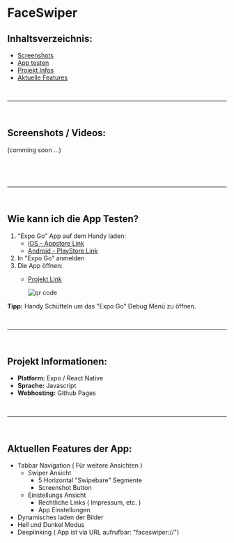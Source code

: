 # FaceSwiper

## Inhaltsverzeichnis:

- [Screenshots](#screenshots)
- [App testen](#wie-kann-ich-die-app-testen)
- [Projekt Infos](#projekt-informationen)
- [Aktuelle Features](#aktuellen-features-der-app)

&nbsp;    

---

&nbsp;

## Screenshots / Videos:

(comming soon ...)

<img src="" />

<img src="" />

<img src="" />


&nbsp;    

---

&nbsp;

## Wie kann ich die App Testen?

1. "Expo Go" App auf dem Handy laden:
    - [iOS - Appstore Link](https://apps.apple.com/de/app/expo-go/id982107779)
    - [Android - PlayStore Link](https://play.google.com/store/apps/details?id=host.exp.exponent&hl=de&gl=US&pli=1)
2. In "Expo Go" anmelden
3. Die App öffnen:
    - [Projekt Link](exp://exp.host/@undead_d/faceswiper?release-channel=default)
    
        <img src="http://api.qrserver.com/v1/create-qr-code/?color=000000&amp;bgcolor=FFFFFF&amp;data=exp%3A%2F%2Fexp.host%2F%40undead_d%2Ffaceswiper%3Frelease-channel%3Ddefault&amp;qzone=0&amp;margin=0&amp;size=200x400&amp;ecc=L" alt="qr code" />

<strong>Tipp:</strong> Handy Schütteln um das "Expo Go" Debug Menü zu öffnen.

&nbsp;    

---

&nbsp;

## Projekt Informationen:
- <strong>Platform:</strong> Expo / React Native
- <strong>Sprache:</strong> Javascript
- <strong>Webhosting:</strong> Github Pages

&nbsp;

---

&nbsp;

## Aktuellen Features der App:
- Tabbar Navigation ( Für weitere Ansichten )
    - Swiper Ansicht
        - 5 Horizontal "Swipebare" Segmente
        - Screenshot Button
    - Einstellungs Ansicht
        - Rechtliche Links ( Impressum, etc. )
        - App Einstellungen
- Dynamisches laden der Bilder
- Hell und Dunkel Modus
- Deeplinking ( App ist via URL aufrufbar: "faceswiper://")